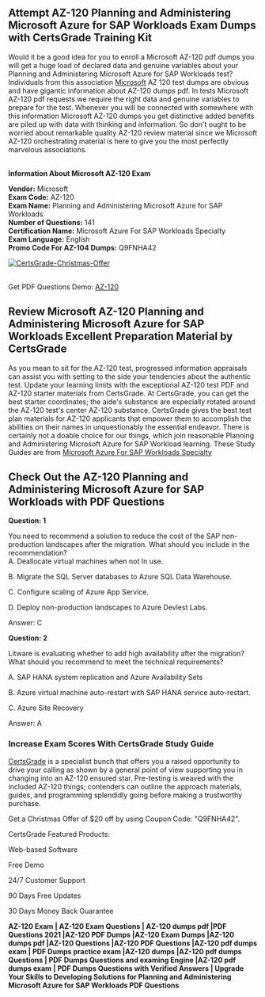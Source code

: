 <h2> Attempt AZ-120 Planning and Administering Microsoft Azure for SAP Workloads Exam Dumps with CertsGrade Training Kit </h2>

Would it be a good idea for you to enroll a Microsoft AZ-120 pdf dumps you will get a huge load of declared data and genuine variables about your Planning and Administering Microsoft Azure for SAP Workloads test? Individuals from this association <a href="https://www.certsgrade.com/vendor/microsoft/">Microsoft</a> AZ 120 test dumps are obvious and have gigantic information about AZ-120 dumps pdf. In tests Microsoft AZ-120 pdf requests we require the right data and genuine variables to prepare for the test. Whenever you will be connected with somewhere with this information Microsoft AZ-120 dumps you get distinctive added benefits are piled up with data with thinking and information. So don't ought to be worried about remarkable quality AZ-120 review material since we Microsoft AZ-120 orchestrating material is here to give you the most perfectly marvelous associations.

<br>
<b>Information About Microsoft AZ-120 Exam </b>

<b>Vendor:</b> Microsoft <br>
<b>Exam Code:</b> AZ-120 <br>
<b>Exam Name:</b> Planning and Administering Microsoft Azure for SAP Workloads <br>
<b>Number of Questions:</b> 141 <br>
<b>Certification Name:</b> Microsoft Azure For SAP Workloads Specialty <br>
<b>Exam Language:</b> English <br>
<b>Promo Code For AZ-104 Dumps:</b> Q9FNHA42

<a href="https://www.certsgrade.com/pdf/advanced-administrator/" rel="no-follow"> <img src="https://scontent.flhe5-1.fna.fbcdn.net/v/t39.30808-6/p960x960/267153739_3036626889987575_2436815548704275273_n.jpg?_nc_cat=108&ccb=1-5&_nc_sid=730e14&_nc_ohc=kUIasYtkmwQAX-fwF4N&_nc_ht=scontent.flhe5-1.fna&oh=00_AT877_bBv4vl9QQxskdzFof7XveshDFIl9DlkvJvZhvhrw&oe=61BEF4FB"   alt="CertsGrade-Christmas-Offer" style="max-width: 100%;"> </a>

<br>
Get PDF Questions Demo: <a href="https://www.certsgrade.com/pdf/az-120/">AZ-120</a>

<h2> Review Microsoft AZ-120 Planning and Administering Microsoft Azure for SAP Workloads Excellent Preparation Material by CertsGrade </h2>
As you mean to sit for the AZ-120 test, progressed information appraisals can assist you with setting to the side your tendencies about the authentic test. Update your learning limits with the exceptional AZ-120 test PDF and AZ-120 starter materials from CertsGrade. At CertsGrade, you can get the best starter coordinates; the aide's substance are especially rotated around the AZ-120 test's center AZ-120 substance. CertsGrade gives the best test plan materials for AZ-120 applicants that empower them to accomplish the abilities on their names in unquestionably the essential endeavor. There is certainly not a doable choice for our things, which join reasonable Planning and Administering Microsoft Azure for SAP Workload learning. These Study Guides are from <a href="https://www.certsgrade.com/vendor/microsoft/microsoft-azure-for-sap-workloads-specialty/">Microsoft Azure For SAP Workloads Specialty</a>

<h2> Check Out the AZ-120 Planning and Administering Microsoft Azure for SAP Workloads with PDF Questions </h2>
<b>Question: 1</b> <br>

You need to recommend a solution to reduce the cost of the SAP non-production landscapes after the migration. What should you include in the recommendation? <br>
A. Deallocate virtual machines when not In use. <br>

B. Migrate the SQL Server databases to Azure SQL Data Warehouse. <br>

C. Configure scaling of Azure App Service. <br>
 
D. Deploy non-production landscapes to Azure Devlest Labs. <br>

Answer: C <br>

<b>Question: 2 </b> <br>

Litware is evaluating whether to add high availability after the migration? What should you recommend to meet the technical requirements? <br>

A. SAP HANA system replication and Azure Availability Sets <br>
 
B. Azure virtual machine auto-restart with SAP HANA service auto-restart. <br>

C. Azure Site Recovery <br>

Answer: A <br>

<h3> Increase Exam Scores With CertsGrade Study Guide</h3>
<a href="https://www.certsgrade.com/">CertsGrade</a> is a specialist bunch that offers you a raised opportunity to drive your calling as shown by a general point of view supporting you in changing into an AZ-120 ensured star. Pre-testing is weaved with the included AZ-120 things; contenders can outline the approach materials, guides, and programming splendidly going before making a trustworthy purchase.

Get a Christmas Offer of $20 off by using Coupon Code: "Q9FNHA42".

CertsGrade Featured Products:

Web-based Software

Free Demo

24/7 Customer Support

90 Days Free Updates

30 Days Money Back Guarantee

<b> AZ-120 Exam | AZ-120 Exam Questions | AZ-120 dumps pdf |PDF Questions 2021 |AZ-120 PDF Dumps |AZ-120 Exam Dumps |AZ-120 dumps pdf |AZ-120 Questions |AZ-120 PDF Questions |AZ-120 pdf dumps exam | PDF Dumps practice exam |AZ-120 dumps |AZ-120 pdf dumps Questions | PDF Dumps Questions and examing Engine |AZ-120 pdf dumps exam | PDF Dumps Questions with Verified Answers | Upgrade Your Skills to Developing Solutions for Planning and Administering Microsoft Azure for SAP Workloads PDF Questions </b>
